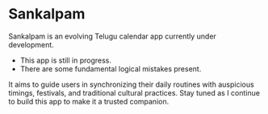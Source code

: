 # Sankalpam

Sankalpam is an evolving Telugu calendar app currently under development.

- This app is still in progress.
- There are some fundamental logical mistakes present.

It aims to guide users in synchronizing their daily routines with auspicious timings, festivals, and traditional cultural practices. Stay tuned as I continue to build this app to make it a trusted companion.
